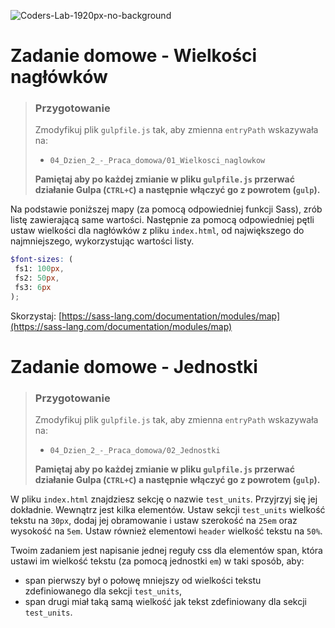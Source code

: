 ![Coders-Lab-1920px-no-background](https://user-images.githubusercontent.com/30623667/104709394-2cabee80-571f-11eb-9518-ea6a794e558e.png)


# Zadanie domowe - Wielkości nagłówków

> ### Przygotowanie
> Zmodyfikuj plik `gulpfile.js` tak, aby zmienna `entryPath` wskazywała na:
> -  `04_Dzien_2_-_Praca_domowa/01_Wielkosci_naglowkow`
>
> **Pamiętaj aby po każdej zmianie w pliku `gulpfile.js` przerwać działanie Gulpa (`CTRL+C`) a następnie włączyć go z powrotem (`gulp`).**

Na podstawie poniższej mapy (za pomocą odpowiedniej funkcji Sass), zrób listę zawierającą same wartości.
Następnie za pomocą odpowiedniej pętli ustaw wielkości dla nagłówków z pliku `index.html`, od największego do najmniejszego, wykorzystując wartości listy.

```scss
$font-sizes: (
 fs1: 100px,
 fs2: 50px,
 fs3: 6px
);
```


Skorzystaj: [https://sass-lang.com/documentation/modules/map](https://sass-lang.com/documentation/modules/map)


# Zadanie domowe - Jednostki

> ### Przygotowanie
> Zmodyfikuj plik `gulpfile.js` tak, aby zmienna `entryPath` wskazywała na:
> -  `04_Dzien_2_-_Praca_domowa/02_Jednostki`
>
> **Pamiętaj aby po każdej zmianie w pliku `gulpfile.js` przerwać działanie Gulpa (`CTRL+C`) a następnie włączyć go z powrotem (`gulp`).**

W pliku `index.html` znajdziesz sekcję o nazwie `test_units`. Przyjrzyj się jej dokładnie. Wewnątrz jest kilka elementów.
Ustaw sekcji `test_units` wielkość tekstu na `30px`, dodaj jej obramowanie i ustaw szerokość na `25em` oraz wysokość na `5em`.
Ustaw również elementowi `header` wielkość tekstu na `50%`. 

Twoim zadaniem jest napisanie jednej reguły css dla elementów span, która ustawi im wielkość tekstu (za pomocą jednostki `em`) w taki sposób, aby:
* span pierwszy był o połowę mniejszy od wielkości tekstu zdefiniowanego dla sekcji `test_units`,
* span drugi miał taką samą wielkość jak tekst zdefiniowany dla sekcji  `test_units`.
